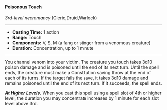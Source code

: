 #### Poisonous Touch
*3rd-level necromancy* (Cleric,Druid,Warlock)
___
- **Casting Time:** 1 action
- **Range:** Touch
- **Components:** V, S, M (a fang or stinger from a venomous creature)
- **Duration:** Concentration, up to 1 minute
---
You channel venom into your victim. The creature
you touch takes 3d10 poison damage and is
poisoned until the end of its next turn. Until the
spell ends, the creature must make a Constitution
saving throw at the end of each of its turns. If the
target fails the save, it takes 3d10 damage and
remains poisoned until the end of its next turn. If it
succeeds, the spell ends.

***At Higher Levels.***  When you cast this spell using
a spell slot of 4th or higher level, the duration you
may concentrate increases by 1 minute for each slot
level above 3rd.
